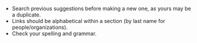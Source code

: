 * Search previous suggestions before making a new one, as yours may be a duplicate.
* Links should be alphabetical within a section (by last name for people/organizations).
* Check your spelling and grammar.